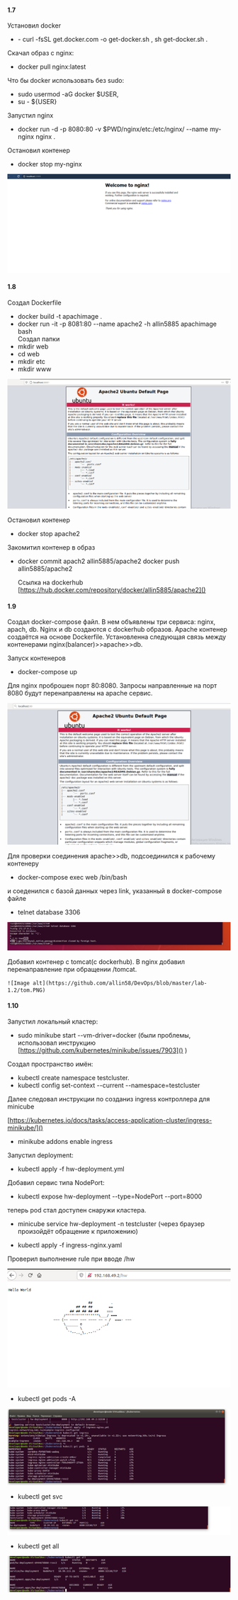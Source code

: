﻿ 
#### 1.7 
Установил docker
 - \- curl -fsSL get.docker.com -o get-docker.sh , sh get-docker.sh .
    
  Скачал образ с nginx: 
   
  - docker pull nginx:latest
   
   Что бы docker использовать без sudo: 
 
   - sudo usermod -aG docker $USER,
   - su - ${USER}
    
 Запустил nginx 
 
- docker run -d -p 8080:80 -v $PWD/nginx/etc:/etc/nginx/ --name my-nginx nginx .
 
 Остановил контенер 
 - docker stop my-nginx

![Image alt](https://github.com/allin58/DevOps/blob/master/lab-1.2/65.PNG)  


#### 1.8 
Создал Dockerfile
   - docker build -t apachimage .
   - docker run -it -p 8081:80 --name apache2 -h allin5885 apachimage bash  
    Создал папки 
   - mkdir web
   - cd web
  -  mkdir etc
  -  mkdir www
    
![Image alt](https://github.com/allin58/DevOps/blob/master/lab-1.2/1.PNG)  


 Остановил контенер
  -  docker stop apache2
    
 Закомитил контенер в образ
  - docker commit apach2 allin5885/apache2
    docker push allin5885/apache2

    Ссылка на dockerhub
    [https://hub.docker.com/repository/docker/allin5885/apache2]()

    
   
#### 1.9 
Создал docker-compose файл. В нем объявлены три сервиса: nginx, apach, db.  Nginx и db создаются с dockerhub образов. Apache контенер создаётся на основе Dockerfile. Установленна следующая связь между контенерами nginx(balancer)>>apache>>db.

Запуск контенеров
  - docker-compose up
  
 Для nginx проброшен порт 80:8080. Запросы направленные на порт 8080 будут 
    перенаправлены на apache сервис. 
       
   ![Image alt](https://github.com/allin58/DevOps/blob/master/lab-1.2/apache.PNG)   

   Для проверки соединения apache>>db, подсоединился к рабочему контенеру
  - docker-compose exec web /bin/bash
    
   и соеденился с базой данных через link, указанный в docker-compose файле 
  - telnet database 3306
   
   ![Image alt](https://github.com/allin58/DevOps/blob/master/lab-1.2/db.PNG)   


 Добавил контенер с tomcat(с dockerhub).
 В nginx добавил перенаправление при обращении /tomcat.

    ![Image alt](https://github.com/allin58/DevOps/blob/master/lab-1.2/tom.PNG)   


#### 1.10
   Запустил локальный кластер:
   - sudo minikube start --vm-driver=docker
    (были проблемы, использовал инструкцию [https://github.com/kubernetes/minikube/issues/7903]() )
    
  Создал пространство имён: 
  - kubectl create namespace testcluster.
 -  kubectl config set-context --current --namespace=testcluster
   
   Далее следовал инструкции по созданиз ingress  контроллера для minicube
   
   [https://kubernetes.io/docs/tasks/access-application-cluster/ingress-minikube/]()
   
  - minikube addons enable ingress
   
   Запустил deployment:
   - kubectl apply -f hw-deployment.yml
    
   Добавил сервис типа NodePort:
   - kubectl expose hw-deployment --type=NodePort --port=8000 
   
   теперь pod стал доступен снаружи кластера.
  
  - minicube service hw-deployment -n testcluster (через браузер произойдёт обращение к приложению)
  
 -  kubectl apply -f ingress-nginx.yaml
   
   Проверил выполнение rule при вводе /hw

   ![Image alt](https://github.com/allin58/DevOps/blob/master/lab-1.2/hw.PNG) 


   - kubectl get pods -A
    
   ![Image alt](https://github.com/allin58/DevOps/blob/master/lab-1.2/get1.PNG)

   - kubectl get svc
    
   ![Image alt](https://github.com/allin58/DevOps/blob/master/lab-1.2/get2.PNG)
   
  - kubectl get all
   
   ![Image alt](https://github.com/allin58/DevOps/blob/master/lab-1.2/get3.PNG)   
       
     
      
      
